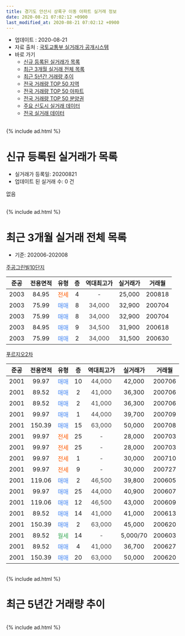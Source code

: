 ```yaml
---
title: 경기도 안산시 상록구 이동 아파트 실거래 정보
date: 2020-08-21 07:02:12 +0900
last_modified_at: 2020-08-21 07:02:12 +0900
---
```


* 업데이트 : 2020-08-21
* 자료 출처 : [국토교통부 실거래가 공개시스템](http://rt.molit.go.kr)
* 바로 가기
    * [신규 등록된 실거래가 목록](#신규-등록된-실거래가-목록)
    * [최근 3개월 실거래 전체 목록](#최근-3개월-실거래-전체-목록)
    * [최근 5년간 거래량 추이](#최근-5년간-거래량-추이)
    * [전국 거래량 TOP 50 지역](https://inasie.github.io/apt-trade-info/최근-3개월-전국에서-가장-거래가-많이-발생한-지역)
    * [전국 거래량 TOP 50 아파트](https://inasie.github.io/apt-trade-info/최근-3개월-전국에서-가장-거래가-많이-발생한-아파트)
    * [전국 거래량 TOP 50 분양권](https://inasie.github.io/apt-trade-info/최근-3개월-전국에서-가장-거래가-많이-발생한-분양권)
    * [주요 신도시 실거래 데이터](https://inasie.github.io/apt-trade-info/주요-신도시)
    * [전국 실거래 데이터](https://inasie.github.io/apt-trade-info/전국)
<br>
{% include ad.html %}
<br>

# 신규 등록된 실거래가 목록
* 실거래가 등록일: 20200821
* 업데이트 된 실거래 수: 0 건

없음

<br>
{% include ad.html %}
<br>

# 최근 3개월 실거래 전체 목록
* 기준: 202006-202008


[주공그린빌10단지](https://search.naver.com/search.naver?query=%EA%B2%BD%EA%B8%B0%EB%8F%84+%EC%95%88%EC%82%B0%EC%8B%9C+%EC%83%81%EB%A1%9D%EA%B5%AC+%EC%9D%B4%EB%8F%99+%EC%A3%BC%EA%B3%B5%EA%B7%B8%EB%A6%B0%EB%B9%8C10%EB%8B%A8%EC%A7%80)

|준공|전용면적|유형|층|역대최고가|실거래가|거래월|
|:---:|:---:|:---:|:---:|:---:|:---:|:---:|
|2003|84.95|<span style="color:#ff5a00">전세</span>|4|<span style="color:#444444">-</span>|25,000|200818|
|2003|75.99|<span style="color:#4285f3">매매</span>|8|<span style="color:#444444">34,000</span>|32,900|200704|
|2003|75.99|<span style="color:#4285f3">매매</span>|8|<span style="color:#444444">34,000</span>|32,900|200704|
|2003|84.95|<span style="color:#4285f3">매매</span>|9|<span style="color:#444444">34,500</span>|31,900|200618|
|2003|75.99|<span style="color:#4285f3">매매</span>|2|<span style="color:#444444">34,000</span>|31,500|200630|

[푸르지오2차](https://search.naver.com/search.naver?query=%EA%B2%BD%EA%B8%B0%EB%8F%84+%EC%95%88%EC%82%B0%EC%8B%9C+%EC%83%81%EB%A1%9D%EA%B5%AC+%EC%9D%B4%EB%8F%99+%ED%91%B8%EB%A5%B4%EC%A7%80%EC%98%A42%EC%B0%A8)

|준공|전용면적|유형|층|역대최고가|실거래가|거래월|
|:---:|:---:|:---:|:---:|:---:|:---:|:---:|
|2001|99.97|<span style="color:#4285f3">매매</span>|10|<span style="color:#444444">44,000</span>|42,000|200706|
|2001|89.52|<span style="color:#4285f3">매매</span>|2|<span style="color:#444444">41,000</span>|36,300|200706|
|2001|89.52|<span style="color:#4285f3">매매</span>|2|<span style="color:#444444">41,000</span>|36,300|200706|
|2001|99.97|<span style="color:#4285f3">매매</span>|1|<span style="color:#444444">44,000</span>|39,700|200709|
|2001|150.39|<span style="color:#4285f3">매매</span>|15|<span style="color:#444444">63,000</span>|50,000|200708|
|2001|99.97|<span style="color:#ff5a00">전세</span>|25|<span style="color:#444444">-</span>|28,000|200703|
|2001|99.97|<span style="color:#ff5a00">전세</span>|25|<span style="color:#444444">-</span>|28,000|200703|
|2001|99.97|<span style="color:#ff5a00">전세</span>|1|<span style="color:#444444">-</span>|30,000|200710|
|2001|99.97|<span style="color:#ff5a00">전세</span>|9|<span style="color:#444444">-</span>|30,000|200727|
|2001|119.06|<span style="color:#4285f3">매매</span>|2|<span style="color:#444444">46,500</span>|39,800|200605|
|2001|99.97|<span style="color:#4285f3">매매</span>|25|<span style="color:#444444">44,000</span>|40,900|200607|
|2001|119.06|<span style="color:#4285f3">매매</span>|12|<span style="color:#444444">46,500</span>|43,000|200609|
|2001|89.52|<span style="color:#4285f3">매매</span>|14|<span style="color:#444444">41,000</span>|41,000|200613|
|2001|150.39|<span style="color:#4285f3">매매</span>|2|<span style="color:#444444">63,000</span>|45,000|200620|
|2001|89.52|<span style="color:#34a853">월세</span>|14|<span style="color:#444444">-</span>|5,000/70|200603|
|2001|89.52|<span style="color:#4285f3">매매</span>|4|<span style="color:#444444">41,000</span>|36,700|200627|
|2001|150.39|<span style="color:#4285f3">매매</span>|20|<span style="color:#444444">63,000</span>|50,000|200620|


<br>
{% include ad.html %}
<br>

# 최근 5년간 거래량 추이


<div style="width:100%;">
    <canvas id="deal_progress" height="200"></canvas>
</div>

<script>
new Chart(document.getElementById("deal_progress"), {
    type: 'line',
    data: {
        labels: ['201508','201509','201510','201511','201512','201601','201602','201603','201604','201605','201606','201607','201608','201609','201610','201611','201612','201701','201702','201703','201704','201705','201706','201707','201708','201709','201710','201711','201712','201801','201802','201803','201804','201805','201806','201807','201808','201809','201810','201811','201812','201901','201902','201903','201904','201905','201906','201907','201908','201909','201910','201911','201912','202001','202002','202003','202004','202005','202006','202007','202008'],
        datasets: [{
            label: '매매',
            pointRadius: 1,
            data: [2, 4, 4, 3, 1, 0, 2, 1, 2, 2, 3, 2, 3, 2, 4, 2, 2, 1, 3, 3, 2, 4, 3, 1, 1, 4, 0, 3, 0, 2, 0, 0, 1, 0, 4, 0, 1, 0, 1, 1, 3, 0, 0, 6, 4, 2, 1, 4, 6, 3, 4, 8, 6, 4, 23, 11, 8, 10, 9, 7, 0],
            borderColor: "rgba(255, 201, 14, 1)",
            backgroundColor: "rgba(255, 201, 14, 0.5)",
            fill: false,
            lineTension: 0
        },{
            label: '전월세',
            pointRadius: 1,
            data: [1, 1, 4, 0, 5, 3, 1, 3, 2, 2, 1, 2, 1, 5, 3, 0, 3, 2, 1, 3, 0, 1, 1, 3, 1, 1, 0, 0, 2, 1, 4, 1, 0, 1, 3, 2, 6, 2, 4, 2, 3, 6, 3, 4, 3, 0, 2, 0, 1, 0, 3, 0, 1, 2, 5, 3, 2, 4, 1, 4, 1],
            borderColor: "rgba(0, 141, 185, 1)",
            backgroundColor: "rgba(0, 141, 185, 0.5)",
            fill: false,
            lineTension: 0
        }
        ]
    },
    options: {
        responsive: true,
        title: {
            display: false
        },
        tooltips: {
            mode: 'index',
            intersect: false
        },
        hover: {
            mode: 'nearest',
            intersect: true
        },
        scales: {
            xAxes: [{
                display: true,
                scaleLabel: {
                    display: true,
                    labelString: '년/월'
                }
            }],
            yAxes: [{
                display: true,
                ticks: {
                    suggestedMin: 0,
                },
                scaleLabel: {
                    display: true,
                    labelString: '실거래 수'
                }
            }]
        }
    }
});

</script>


<br>
{% include ad.html %}
<br>

